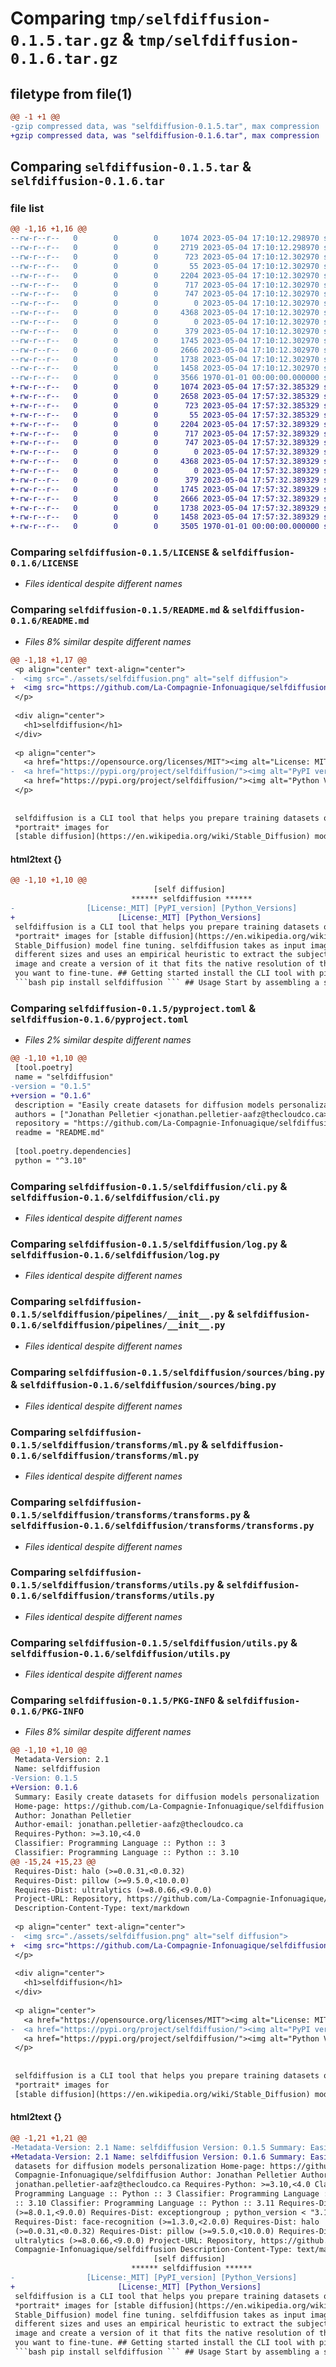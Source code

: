 # Comparing `tmp/selfdiffusion-0.1.5.tar.gz` & `tmp/selfdiffusion-0.1.6.tar.gz`

## filetype from file(1)

```diff
@@ -1 +1 @@
-gzip compressed data, was "selfdiffusion-0.1.5.tar", max compression
+gzip compressed data, was "selfdiffusion-0.1.6.tar", max compression
```

## Comparing `selfdiffusion-0.1.5.tar` & `selfdiffusion-0.1.6.tar`

### file list

```diff
@@ -1,16 +1,16 @@
--rw-r--r--   0        0        0     1074 2023-05-04 17:10:12.298970 selfdiffusion-0.1.5/LICENSE
--rw-r--r--   0        0        0     2719 2023-05-04 17:10:12.298970 selfdiffusion-0.1.5/README.md
--rw-r--r--   0        0        0      723 2023-05-04 17:10:12.302970 selfdiffusion-0.1.5/pyproject.toml
--rw-r--r--   0        0        0       55 2023-05-04 17:10:12.302970 selfdiffusion-0.1.5/selfdiffusion/__init__.py
--rw-r--r--   0        0        0     2204 2023-05-04 17:10:12.302970 selfdiffusion-0.1.5/selfdiffusion/cli.py
--rw-r--r--   0        0        0      717 2023-05-04 17:10:12.302970 selfdiffusion-0.1.5/selfdiffusion/log.py
--rw-r--r--   0        0        0      747 2023-05-04 17:10:12.302970 selfdiffusion-0.1.5/selfdiffusion/pipelines/__init__.py
--rw-r--r--   0        0        0        0 2023-05-04 17:10:12.302970 selfdiffusion-0.1.5/selfdiffusion/sources/__init__.py
--rw-r--r--   0        0        0     4368 2023-05-04 17:10:12.302970 selfdiffusion-0.1.5/selfdiffusion/sources/bing.py
--rw-r--r--   0        0        0        0 2023-05-04 17:10:12.302970 selfdiffusion-0.1.5/selfdiffusion/transforms/__init__.py
--rw-r--r--   0        0        0      379 2023-05-04 17:10:12.302970 selfdiffusion-0.1.5/selfdiffusion/transforms/exceptions.py
--rw-r--r--   0        0        0     1745 2023-05-04 17:10:12.302970 selfdiffusion-0.1.5/selfdiffusion/transforms/ml.py
--rw-r--r--   0        0        0     2666 2023-05-04 17:10:12.302970 selfdiffusion-0.1.5/selfdiffusion/transforms/transforms.py
--rw-r--r--   0        0        0     1738 2023-05-04 17:10:12.302970 selfdiffusion-0.1.5/selfdiffusion/transforms/utils.py
--rw-r--r--   0        0        0     1458 2023-05-04 17:10:12.302970 selfdiffusion-0.1.5/selfdiffusion/utils.py
--rw-r--r--   0        0        0     3566 1970-01-01 00:00:00.000000 selfdiffusion-0.1.5/PKG-INFO
+-rw-r--r--   0        0        0     1074 2023-05-04 17:57:32.385329 selfdiffusion-0.1.6/LICENSE
+-rw-r--r--   0        0        0     2658 2023-05-04 17:57:32.385329 selfdiffusion-0.1.6/README.md
+-rw-r--r--   0        0        0      723 2023-05-04 17:57:32.385329 selfdiffusion-0.1.6/pyproject.toml
+-rw-r--r--   0        0        0       55 2023-05-04 17:57:32.385329 selfdiffusion-0.1.6/selfdiffusion/__init__.py
+-rw-r--r--   0        0        0     2204 2023-05-04 17:57:32.389329 selfdiffusion-0.1.6/selfdiffusion/cli.py
+-rw-r--r--   0        0        0      717 2023-05-04 17:57:32.389329 selfdiffusion-0.1.6/selfdiffusion/log.py
+-rw-r--r--   0        0        0      747 2023-05-04 17:57:32.389329 selfdiffusion-0.1.6/selfdiffusion/pipelines/__init__.py
+-rw-r--r--   0        0        0        0 2023-05-04 17:57:32.389329 selfdiffusion-0.1.6/selfdiffusion/sources/__init__.py
+-rw-r--r--   0        0        0     4368 2023-05-04 17:57:32.389329 selfdiffusion-0.1.6/selfdiffusion/sources/bing.py
+-rw-r--r--   0        0        0        0 2023-05-04 17:57:32.389329 selfdiffusion-0.1.6/selfdiffusion/transforms/__init__.py
+-rw-r--r--   0        0        0      379 2023-05-04 17:57:32.389329 selfdiffusion-0.1.6/selfdiffusion/transforms/exceptions.py
+-rw-r--r--   0        0        0     1745 2023-05-04 17:57:32.389329 selfdiffusion-0.1.6/selfdiffusion/transforms/ml.py
+-rw-r--r--   0        0        0     2666 2023-05-04 17:57:32.389329 selfdiffusion-0.1.6/selfdiffusion/transforms/transforms.py
+-rw-r--r--   0        0        0     1738 2023-05-04 17:57:32.389329 selfdiffusion-0.1.6/selfdiffusion/transforms/utils.py
+-rw-r--r--   0        0        0     1458 2023-05-04 17:57:32.389329 selfdiffusion-0.1.6/selfdiffusion/utils.py
+-rw-r--r--   0        0        0     3505 1970-01-01 00:00:00.000000 selfdiffusion-0.1.6/PKG-INFO
```

### Comparing `selfdiffusion-0.1.5/LICENSE` & `selfdiffusion-0.1.6/LICENSE`

 * *Files identical despite different names*

### Comparing `selfdiffusion-0.1.5/README.md` & `selfdiffusion-0.1.6/README.md`

 * *Files 8% similar despite different names*

```diff
@@ -1,18 +1,17 @@
 <p align="center" text-align="center">
-  <img src="./assets/selfdiffusion.png" alt="self diffusion">
+  <img src="https://github.com/La-Compagnie-Infonuagique/selfdiffusion/blob/master/assets/selfdiffusion.jpg" alt="self diffusion">
 </p>
 
 <div align="center">
   <h1>selfdiffusion</h1>
 </div>
 
 <p align="center">
   <a href="https://opensource.org/licenses/MIT"><img alt="License: MIT" src="https://img.shields.io/badge/License-MIT-green.svg"></a>
-  <a href="https://pypi.org/project/selfdiffusion/"><img alt="PyPI version" src="https://badge.fury.io/py/selfdiffusion.svg"></a>
   <a href="https://pypi.org/project/selfdiffusion/"><img alt="Python Versions" src="https://img.shields.io/pypi/pyversions/selfdiffusion.svg"></a>
 </p>
 
 
 selfdiffusion is a CLI tool that helps you prepare training datasets of 
 *portrait* images for 
 [stable diffusion](https://en.wikipedia.org/wiki/Stable_Diffusion) model
```

#### html2text {}

```diff
@@ -1,10 +1,10 @@
                                [self diffusion]
                           ****** selfdiffusion ******
-                [License:_MIT] [PyPI_version] [Python_Versions]
+                       [License:_MIT] [Python_Versions]
 selfdiffusion is a CLI tool that helps you prepare training datasets of
 *portrait* images for [stable diffusion](https://en.wikipedia.org/wiki/
 Stable_Diffusion) model fine tuning. selfdiffusion takes as input images of
 different sizes and uses an empirical heuristic to extract the subject of the
 image and create a version of it that fits the native resolution of the model
 you want to fine-tune. ## Getting started install the CLI tool with pip:
 ```bash pip install selfdiffusion ``` ## Usage Start by assembling a set of
```

### Comparing `selfdiffusion-0.1.5/pyproject.toml` & `selfdiffusion-0.1.6/pyproject.toml`

 * *Files 2% similar despite different names*

```diff
@@ -1,10 +1,10 @@
 [tool.poetry]
 name = "selfdiffusion"
-version = "0.1.5"
+version = "0.1.6"
 description = "Easily create datasets for diffusion models personalization"
 authors = ["Jonathan Pelletier <jonathan.pelletier-aafz@thecloudco.ca>"]
 repository = "https://github.com/La-Compagnie-Infonuagique/selfdiffusion"
 readme = "README.md"
 
 [tool.poetry.dependencies]
 python = "^3.10"
```

### Comparing `selfdiffusion-0.1.5/selfdiffusion/cli.py` & `selfdiffusion-0.1.6/selfdiffusion/cli.py`

 * *Files identical despite different names*

### Comparing `selfdiffusion-0.1.5/selfdiffusion/log.py` & `selfdiffusion-0.1.6/selfdiffusion/log.py`

 * *Files identical despite different names*

### Comparing `selfdiffusion-0.1.5/selfdiffusion/pipelines/__init__.py` & `selfdiffusion-0.1.6/selfdiffusion/pipelines/__init__.py`

 * *Files identical despite different names*

### Comparing `selfdiffusion-0.1.5/selfdiffusion/sources/bing.py` & `selfdiffusion-0.1.6/selfdiffusion/sources/bing.py`

 * *Files identical despite different names*

### Comparing `selfdiffusion-0.1.5/selfdiffusion/transforms/ml.py` & `selfdiffusion-0.1.6/selfdiffusion/transforms/ml.py`

 * *Files identical despite different names*

### Comparing `selfdiffusion-0.1.5/selfdiffusion/transforms/transforms.py` & `selfdiffusion-0.1.6/selfdiffusion/transforms/transforms.py`

 * *Files identical despite different names*

### Comparing `selfdiffusion-0.1.5/selfdiffusion/transforms/utils.py` & `selfdiffusion-0.1.6/selfdiffusion/transforms/utils.py`

 * *Files identical despite different names*

### Comparing `selfdiffusion-0.1.5/selfdiffusion/utils.py` & `selfdiffusion-0.1.6/selfdiffusion/utils.py`

 * *Files identical despite different names*

### Comparing `selfdiffusion-0.1.5/PKG-INFO` & `selfdiffusion-0.1.6/PKG-INFO`

 * *Files 8% similar despite different names*

```diff
@@ -1,10 +1,10 @@
 Metadata-Version: 2.1
 Name: selfdiffusion
-Version: 0.1.5
+Version: 0.1.6
 Summary: Easily create datasets for diffusion models personalization
 Home-page: https://github.com/La-Compagnie-Infonuagique/selfdiffusion
 Author: Jonathan Pelletier
 Author-email: jonathan.pelletier-aafz@thecloudco.ca
 Requires-Python: >=3.10,<4.0
 Classifier: Programming Language :: Python :: 3
 Classifier: Programming Language :: Python :: 3.10
@@ -15,24 +15,23 @@
 Requires-Dist: halo (>=0.0.31,<0.0.32)
 Requires-Dist: pillow (>=9.5.0,<10.0.0)
 Requires-Dist: ultralytics (>=8.0.66,<9.0.0)
 Project-URL: Repository, https://github.com/La-Compagnie-Infonuagique/selfdiffusion
 Description-Content-Type: text/markdown
 
 <p align="center" text-align="center">
-  <img src="./assets/selfdiffusion.png" alt="self diffusion">
+  <img src="https://github.com/La-Compagnie-Infonuagique/selfdiffusion/blob/master/assets/selfdiffusion.jpg" alt="self diffusion">
 </p>
 
 <div align="center">
   <h1>selfdiffusion</h1>
 </div>
 
 <p align="center">
   <a href="https://opensource.org/licenses/MIT"><img alt="License: MIT" src="https://img.shields.io/badge/License-MIT-green.svg"></a>
-  <a href="https://pypi.org/project/selfdiffusion/"><img alt="PyPI version" src="https://badge.fury.io/py/selfdiffusion.svg"></a>
   <a href="https://pypi.org/project/selfdiffusion/"><img alt="Python Versions" src="https://img.shields.io/pypi/pyversions/selfdiffusion.svg"></a>
 </p>
 
 
 selfdiffusion is a CLI tool that helps you prepare training datasets of 
 *portrait* images for 
 [stable diffusion](https://en.wikipedia.org/wiki/Stable_Diffusion) model
```

#### html2text {}

```diff
@@ -1,21 +1,21 @@
-Metadata-Version: 2.1 Name: selfdiffusion Version: 0.1.5 Summary: Easily create
+Metadata-Version: 2.1 Name: selfdiffusion Version: 0.1.6 Summary: Easily create
 datasets for diffusion models personalization Home-page: https://github.com/La-
 Compagnie-Infonuagique/selfdiffusion Author: Jonathan Pelletier Author-email:
 jonathan.pelletier-aafz@thecloudco.ca Requires-Python: >=3.10,<4.0 Classifier:
 Programming Language :: Python :: 3 Classifier: Programming Language :: Python
 :: 3.10 Classifier: Programming Language :: Python :: 3.11 Requires-Dist: click
 (>=8.0.1,<9.0.0) Requires-Dist: exceptiongroup ; python_version < "3.11"
 Requires-Dist: face-recognition (>=1.3.0,<2.0.0) Requires-Dist: halo
 (>=0.0.31,<0.0.32) Requires-Dist: pillow (>=9.5.0,<10.0.0) Requires-Dist:
 ultralytics (>=8.0.66,<9.0.0) Project-URL: Repository, https://github.com/La-
 Compagnie-Infonuagique/selfdiffusion Description-Content-Type: text/markdown
                                [self diffusion]
                           ****** selfdiffusion ******
-                [License:_MIT] [PyPI_version] [Python_Versions]
+                       [License:_MIT] [Python_Versions]
 selfdiffusion is a CLI tool that helps you prepare training datasets of
 *portrait* images for [stable diffusion](https://en.wikipedia.org/wiki/
 Stable_Diffusion) model fine tuning. selfdiffusion takes as input images of
 different sizes and uses an empirical heuristic to extract the subject of the
 image and create a version of it that fits the native resolution of the model
 you want to fine-tune. ## Getting started install the CLI tool with pip:
 ```bash pip install selfdiffusion ``` ## Usage Start by assembling a set of
```

